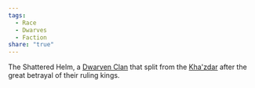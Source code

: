 ```yaml
---
tags:
  - Race
  - Dwarves
  - Faction
share: "true"
---
```


The Shattered Helm, a [Dwarven Clan](./Dwarven%20Clans.md) that split from the [Kha'zdar](./Kha'zdar.md) after the great betrayal of their ruling kings.